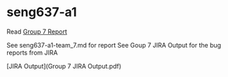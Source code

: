 # seng637-a1

Read [Group 7 Report](seng637-a1-team_7.md) 

See seng637-a1-team_7.md for report
See Goup 7 JIRA Output for the bug reports from JIRA

[JIRA Output](Group 7 JIRA Output.pdf)

